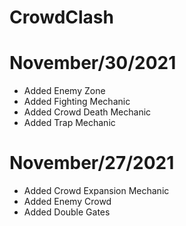 # CrowdClash

# November/30/2021

- Added Enemy Zone
- Added Fighting Mechanic
- Added Crowd Death Mechanic
- Added Trap Mechanic

# November/27/2021

- Added Crowd Expansion Mechanic
- Added Enemy Crowd
- Added Double Gates